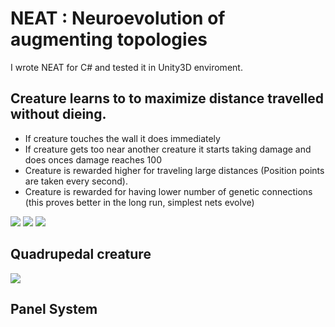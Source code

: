 # NEAT : Neuroevolution of augmenting topologies
I wrote NEAT for C# and tested it in Unity3D enviroment. 

## Creature learns to to maximize distance travelled without dieing. 
- If creature touches the wall it does immediately
- If creature gets too near another creature it starts taking damage and does onces damage reaches 100 
- Creature is rewarded higher for traveling large distances (Position points are taken every second). 
- Creature is rewarded for having lower number of genetic connections (this proves better in the long run, simplest nets evolve)

![](http://imgur.com/8rXClcx.gif)
![](http://imgur.com/Fy4w4sb.gif)
![](http://imgur.com/1vvlWrX.gif)

## Quadrupedal creature
![](http://imgur.com/de6P6Cu.gif)

## Panel System 
